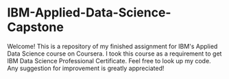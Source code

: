 # IBM-Applied-Data-Science-Capstone

Welcome! This is a repository of my finished assignment for IBM's Applied Data Science course on Coursera.
I took this course as a requirement to get IBM Data Science Professional Certificate.
Feel free to look up my code. Any suggestion for improvement is greatly appreciated!
